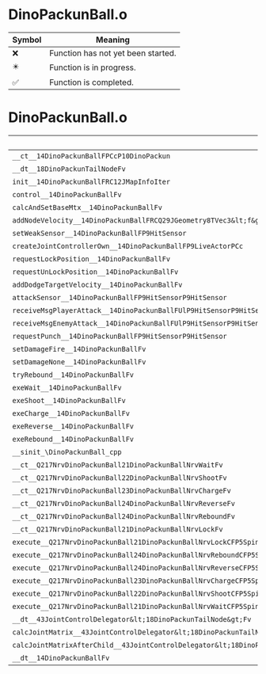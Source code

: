 # DinoPackunBall.o
| Symbol | Meaning 
| ------------- | ------------- 
| :x: | Function has not yet been started. 
| :eight_pointed_black_star: | Function is in progress. 
| :white_check_mark: | Function is completed. 


# DinoPackunBall.o
| Symbol | Decompiled? |
| ------------- | ------------- |
| `__ct__14DinoPackunBallFPCcP10DinoPackun` | :x: |
| `__dt__18DinoPackunTailNodeFv` | :x: |
| `init__14DinoPackunBallFRC12JMapInfoIter` | :x: |
| `control__14DinoPackunBallFv` | :x: |
| `calcAndSetBaseMtx__14DinoPackunBallFv` | :x: |
| `addNodeVelocity__14DinoPackunBallFRCQ29JGeometry8TVec3&lt;f&gt;` | :x: |
| `setWeakSensor__14DinoPackunBallFP9HitSensor` | :x: |
| `createJointControllerOwn__14DinoPackunBallFP9LiveActorPCc` | :x: |
| `requestLockPosition__14DinoPackunBallFv` | :x: |
| `requestUnLockPosition__14DinoPackunBallFv` | :x: |
| `addDodgeTargetVelocity__14DinoPackunBallFv` | :x: |
| `attackSensor__14DinoPackunBallFP9HitSensorP9HitSensor` | :x: |
| `receiveMsgPlayerAttack__14DinoPackunBallFUlP9HitSensorP9HitSensor` | :x: |
| `receiveMsgEnemyAttack__14DinoPackunBallFUlP9HitSensorP9HitSensor` | :x: |
| `requestPunch__14DinoPackunBallFP9HitSensorP9HitSensor` | :x: |
| `setDamageFire__14DinoPackunBallFv` | :x: |
| `setDamageNone__14DinoPackunBallFv` | :x: |
| `tryRebound__14DinoPackunBallFv` | :x: |
| `exeWait__14DinoPackunBallFv` | :x: |
| `exeShoot__14DinoPackunBallFv` | :x: |
| `exeCharge__14DinoPackunBallFv` | :x: |
| `exeReverse__14DinoPackunBallFv` | :x: |
| `exeRebound__14DinoPackunBallFv` | :x: |
| `__sinit_\DinoPackunBall_cpp` | :x: |
| `__ct__Q217NrvDinoPackunBall21DinoPackunBallNrvWaitFv` | :x: |
| `__ct__Q217NrvDinoPackunBall22DinoPackunBallNrvShootFv` | :x: |
| `__ct__Q217NrvDinoPackunBall23DinoPackunBallNrvChargeFv` | :x: |
| `__ct__Q217NrvDinoPackunBall24DinoPackunBallNrvReverseFv` | :x: |
| `__ct__Q217NrvDinoPackunBall24DinoPackunBallNrvReboundFv` | :x: |
| `__ct__Q217NrvDinoPackunBall21DinoPackunBallNrvLockFv` | :x: |
| `execute__Q217NrvDinoPackunBall21DinoPackunBallNrvLockCFP5Spine` | :x: |
| `execute__Q217NrvDinoPackunBall24DinoPackunBallNrvReboundCFP5Spine` | :x: |
| `execute__Q217NrvDinoPackunBall24DinoPackunBallNrvReverseCFP5Spine` | :x: |
| `execute__Q217NrvDinoPackunBall23DinoPackunBallNrvChargeCFP5Spine` | :x: |
| `execute__Q217NrvDinoPackunBall22DinoPackunBallNrvShootCFP5Spine` | :x: |
| `execute__Q217NrvDinoPackunBall21DinoPackunBallNrvWaitCFP5Spine` | :x: |
| `__dt__43JointControlDelegator&lt;18DinoPackunTailNode&gt;Fv` | :x: |
| `calcJointMatrix__43JointControlDelegator&lt;18DinoPackunTailNode&gt;FPQ29JGeometry64TPosition3&lt;Q29JGeometry38TMatrix34&lt;Q29JGeometry13SMatrix34C&lt;f&gt;&gt;&gt;RC19JointControllerInfo` | :x: |
| `calcJointMatrixAfterChild__43JointControlDelegator&lt;18DinoPackunTailNode&gt;FPQ29JGeometry64TPosition3&lt;Q29JGeometry38TMatrix34&lt;Q29JGeometry13SMatrix34C&lt;f&gt;&gt;&gt;RC19JointControllerInfo` | :x: |
| `__dt__14DinoPackunBallFv` | :x: |
